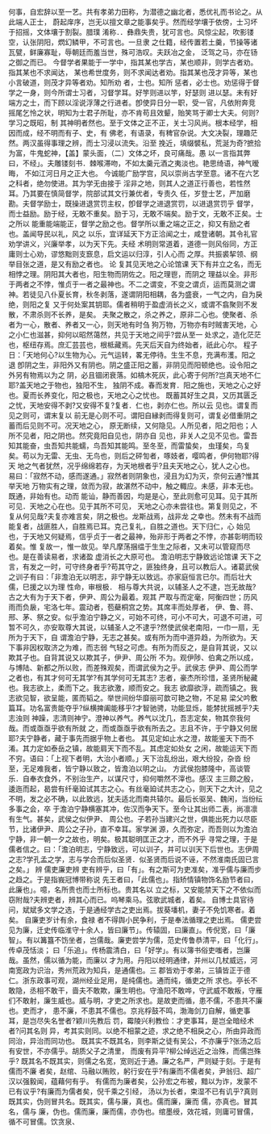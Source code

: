 <!-- { "loadSidebar": true } -->
何事，自宏辞以至一艺。共有孝弟力田称，为潜德之幽北者，悉优礼而书论之。从此端人正士，
蔚起庠序，岂无以擅文章之能事矣乎。然而经学壤于依傍，士习坏于招摇，文体壤于割裂。腊璞
淆称．．彝鼎失贵，犹可言也。风惊尘起，吹影镂空，认张阴阳，熌幻鳞甲，不可言也。一旦隶
之仕籍，经传置若土羹，节操等诸瓦甓，鲜廉寡耻，辱朝廷而羞当世，殊可浩叹。夫跃冶之金，
泛驾之马，亦在钖之御之而已。
今督学者果能于一学中，指其某也学古，某也顺非，则学古者劝。指其某也不求闻达，
某也希世度务，则不求闻达者劝。指其某也茂才异等，某也小言破道，则茂才异等者劝。知所劝
者，士也。知所
惩者，必士也。劝惩得于督学之一身，则今所谓士习者，习督学耳。好竽则进以竽，好瑟则
进以瑟。未有好端方之士，而下顾以淫说浮薄之行进者。卽使异日分一职，受一官，凡依附奔竞
摇尾乞怜之状，明知为士君子所耻，亦不肯苟且效颦，贻笑骂于卿士大夫。何则?学习之既昭，制
其神明者然也。至于文体之正不正，关士习风尚。根本经学，相因而成，经不明而有子、史，有
佛老，有语录，有稗官杂说。大文决裂，理趣茫然。两汉虽得事理之辨，而士习浸以流失。沿至
挽近，填缀襞私，荒涎为奇?摭拾为富，牛鬼蛇神，【盖】蒙头面，（二）文体之坏，良可痛哉。愚
以一言指其弊曰，不经」。夫雕镂刻书．棘喉滞吻，不如太羹元酒之夷淡也。艳思绮语，神气暧晦，
不如江河日月之正大也。
今诚能广励学宫，风以崇尚古学至意。诸不在六艺之科者，绝勿使进。其为学无由接于
淫非之地，则其人之道正行善也，若性然耳。乃其要在慎简督学，院部试其文行兼优者，专责久
任，岁登士艺，严加磨勘。夫督学励士，既操进退赏罚主权，卽督学之进退赏罚，以进退赏罚乎
督学，而士益励。励于经，无敢不重矣。励于习，无敢不端矣。励于文，无敢不正矣。士之所以
能重能端能正，督学之励之也。督学所以重之端之正之，抑又有励之者也。盖闻导民以礼，风之
以乐，宜详延天下方正洽闻之士，咸登诸朝。其令礼官劝学讲义，兴廉举孝，以为天下先。夫经
术明则常道着，道德一则风俗同，方正庸则士心劝，谬悠黜则支窾息，启文运以归淳，引人心而
之厚。共振裘挈领、纲举目张之道，是又有励之者也。
论
复其见天地之心论馆课
天下有并立之名，而无相悖之理。阴阳其大者也，阳生物而阴佐之。阳之理鬯，而阴之
理益以全。非形于两者之不悖，惟贞于一者之最神也。不二之谓变，不变之谓贞，运而莫测之谓
神。若徒见八仆夏长育，秋冬剥落，遂谓阴阳相耦，各为盛衰，一气之内，自为戾绝，则阳之复
又于何处案其钥耶。儒者稍明于盈虚消长之义，或谓不翕聚则不发散，不肃杀则不长养，是矣。
夫聚之散之，杀之养之，原非二心也。使聚者、杀者为一心，散者、养者又一心，则天地有时刍
狗万物，万物亦有时贼害天地，心之小仁也滋甚，抑何以昭然蔼然，共见于天地之间乎?尝从至一
处求之，造化茫茫也，枢纽存焉。庶汇芸芸也，根柢藏焉。先天后天自为终始者，祇此心尔。
程子日：「天地何心?以生物为心。元气运转，畧无停待。生生不息，充满布濩。阳之退
卽阴之生，非阳外又有阴也。阴之盛正阳之蓄，非阴见而阳顿绝也。设令阳之外另有物焉以为之
阴，必且锢闭衰落。如槁木死灰，此心寄于何所?岂真天地不仁耶?盖天地之于物也，独阳不生，
独阴不成。春而发育．阳之施也，天地之心之好也。夏而长养变化，阳之极也，天地之心之忧也。
既蓄其好生之具，又历其匮乏之忧，天地安得不剥?又安得不复?复者．仁也，剥亦仁也。所以云
见也。谓复而见之则可，谓末复以
前无是心则不可。谓阳自縁剥而得复则可，谓复必借重阴之蓄而后见则不可。况天地之心，
原无断续，又何隐见。人所见者，阳之阳也；人所不见者，阳之阴也。然究竟阳自见也，阴亦自
见也，非关人之见不见也。雷吾知其能奋，虫吾知共能蠕，鸟吾知其能鸣。至冬至，而雷蛰矣，
虫瑾矣，鸟复矣。苟以为无雷、无虫、无鸟也，则后之砰訇者，啄妓者，嘤鸣者，伊何物耶?得天
地之气者犹然，况乎绵绵若存，为天地根者乎?且夫天地之心，犹人之心也。
易曰：「寂然不动，感而遂通。」寂然者则阴象也，浸且为幻为灭，奈何云通?惟其举天地
万物实有之理，敛而为寂，故湛然不动中，触之輙应。未感，非本无也。既通，非始有也。动而
能讪，静而善因，均是是心，至此则愈可见耳。见于其所可见．天地之心在也。见于其所不可见，
天地之心亦未尝往也。第复则见之，不复从何见哉?夫复亦难言矣，阴之极也。龙斯战焉，战非龙
之幸也。然未有不战而能复者，战匪胜人，自胜焉已耳。克己复礼，自胜之道也。天下归仁，心
始见也，于天地又何疑焉，信乎贞于一者之最神，殆非形于两者之不悖，亦甚彰明而较着矣。惟
复故一，惟一故见。举凡摩荡捆缊于生生之际者，又未可以管窥而尽也。是在善读易者，求诸盈
虚消长之大原可也。
澹泊明志宁静致远论馆课
天下之言，有发之一时，可守终身者乎?苟其守之，匪独终身，且可以教后人。诸葛武侯
之训子有曰：「非澹泊无以明志，非宁静无以致远。亦家庭恒言已尔。而后壮大儒，巳援之以为理
性命，审根极．
相与尊大共说，以辅圣人之不逮，岂无故哉?古之大有为于天下者，伊尹、周公为最着。观其
严取与而定毫，阿衡四世；历风雨而负扆，宅洛七年。震动者，苞蘗桐宫之势。其席丰而处厚者，
伊、鲁、蒋、邢、茅、祭之安。似乎澹泊宁静之义，可始不可终，可小不可大，可退不可进，可
暂不可久，亦安取尊大其说，以辅圣人之不逮乎?然使武侯老南阳，一巾一扇，无所为于天下，自
谓澹泊宁静，无志之甚矣。或有所为而中道异趋，为所欲为。天下事非因权取济之为难，而志弱
气轻之可虑。有所为而反之，是自背其说，又以欺其子也。自背其说又以欺其子，伊尹、周公所
不为。观伊陟、伯禽之所以成，与博陆、新都之所以败，而差殊观矣，而谓武侯为之乎。武侯志
伊尹、周公而学之者也，有其才何可无其学?有其学何可无其志?
志者，豪杰所珍惜，圣贤所秘藏也。我志欲上，柔而下之。我志欲激，顺而安之。我志
欲靡欲浮，疏而镇之。我志欲见智，欲呈能，匿而韬之。举世间纷华靡丽可歆可艳之物，不足易
梁父吟敷篇耳。功名富贵能夺乎?纵横捭阖能移乎?才智驰骋，功能显烁，能棼扰摇撼乎?夫志浊则
神躁，志清则神宁。澄神以养气。养气以沈几，吾志定矣，物其奈我何哉。而或亟亟乎欲有所就
之，而或亟亟乎欲有所去之。志且不许，于宁静又何居耶?夫宁静者，藏于事先而据乎物上者也。
其见定如止水之澄，故能鉴天下而不淆。其力定如泰岳之镇，故能肩天下而不乱。其虑定如处女
之闲，故能运天下而不穷。语曰：「上视下者明，大治小者顺。」天下治乱纷出，艰大纷投，杂沓
纷至，无足难我者，皆宁静以致之，皆澹泊以明之山。
方武侯抱膝隆中，高谈管乐．自奉衣食外，不别治生产，以谋尺寸，抑何嚼然不滓也。感汉
主三颇之殷，逶迤而起，曷尝有纤毫廹试其志之心。有丝毫廹试共志之心，则天下之大计，见之
不明，发之必不确，以此致远，犹夫适北而南共辕尔。最后长驱吴、魏闲，当纷纭多事之会，卒
于澹泊宁静横塞其冲，佐汉而争天下。至今让其出师二表，尚凛凛有生气。甚矣，武侯之似伊尹、
周公也。子若孙当建兴之世，俱能出死力以尽臣节，比诸伊尹、周公之子孙，直不幸耳。家学渊
源，久而弥定，而吾则以为澹泊宁静，非一朝一夕之故也，明矣。极其聪明匡正之才，而不外乎
寻常之理，于是儒者信之。曰：「澹泊明志，宁静致远，可以训子，并可以训天下后世也。志伊周
之志?学孔孟之学，志与学合而后似圣贤．似圣贤而后说不诬，不然淮南氏固已言之矣。」
辨
儒吏廉吏辨
吏有辨乎，曰「有」。有之斯可为吏准矣，准乎儒与廉而步之趋之。于是指峩冠博带称说
先王者曰，「此儒也」。指矫情镇物饰名励节者曰，此廉也」。噫，名所贵也而士所标也。贵其名以
立之标，又安能禁天下之不依似而窃附哉?夫辨吏者，辨其心而已。呜琴乘马。弦歌武城者，着矣。
自博士具官待问，斌斌多文学之选，于是通经学古之吏出焉。拔葵墦机，妻子不免饥寒者。着矣。
自廉吏岁计有余，食禄
者不得舆小民争利，于是奉法循理之吏出焉。
儒吏尝见为廉，迁史传临淮守十余人，皆曰廉节」。传辕固，曰廉直」。传倪宽，曰「廉
智」。有以篝簋不饬坐者，岂儒哉。廉吏尝学为儒，范史传鲁恭清平，曰「化行」。传卓茂恬淡；
曰「乐追」。传杨震清白，曰「好学」。有以簿书俗吏嗤者，岂廉哉。虽然，儒以循为能，而廉以
才为用。丹阳以经明通律，并州以几杖威远，河南宽政为识治，秀州荒政为知兵，是通儒也。三
郡皆劝于孝弟，三镇皆正于德仁。浙东政事可观，湖州经业足用，是纯儒也。通而纯，循吏之所
求也。亭长不敢隐，丞相不敢干，啬夫不敢欺，廉生明也。守渔阳不敢哗，守武威不敢叛，守雁
们不敢射，廉生威也。威与明，才吏之所求也。是故吏而循，患不儒，不患共不廉也。吏而才，
患不廉，不患其不儒也。京兆桴鼓不鸣，渤海剑刀自解，循吏事耳，是岂尽失名誉者?颖川先教后
罚，霉陵兴利教俭：才吏事耳，是岂全暗经术者?问其名则
异，考其实则同。以绝不相蒙之迹，求之绝不相戾之心，所由异政而同治，异治而同功也。
既其实不既其名，则李斯之徒有吴公，不亦廉乎?张汤之后有安世，不亦儒乎。胡质父子之清里，
而废有异平?柳公绰远近之治殊，而儒岂殊乎?
既其名不既其实，则儒之名宽，宽则近于通。廉之名严，严则疑于刻。于是有儒而不廉
者矣，赵绾、马融以贿败，躬行安在乎?有廉而不儒者矣，尹翁归、超广汉以强毅闻，蕴藉何有乎。
有儒而为廉者矣，公孙宏之布被，黯以为诈，发蒙不已有议乎?有廉而为儒者矣，倪千乘之引经，
汤以为长者，束湿不已有讥乎?真则既其实，伪则冒共名。既其实，儒与廉，真也。儒而廉，廉而
儒，亦真也。冒其名，儒与
廉，伪也。儒而廉，廉而儒，亦伪也。绾墨绶，效花城，则庸可冒儒，循不可冒儒。饮贪泉、
